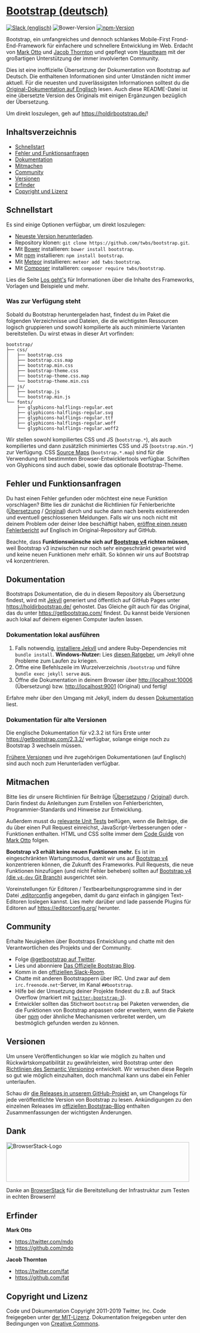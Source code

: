 # [Bootstrap (deutsch)](https://holdirbootstrap.de/)
[![Slack (englisch)](https://bootstrap-slack.herokuapp.com/badge.svg)](https://bootstrap-slack.herokuapp.com/)
![Bower-Version](https://img.shields.io/bower/v/bootstrap.svg?style=flat)
[![npm-Version](https://img.shields.io/npm/v/bootstrap.svg?style=flat)](https://www.npmjs.com/package/bootstrap)

Bootstrap, ein umfangreiches und dennoch schlankes Mobile-First Frond-End-Framework für einfachere und schnellere Entwicklung im Web. Erdacht von [Mark Otto](https://twitter.com/mdo) und [Jacob Thornton](https://twitter.com/fat) und gepflegt vom [Hauptteam](https://github.com/orgs/twbs/people) mit der großartigen Unterstützung der immer involvierten Community.

Dies ist eine inoffizielle Übersetzung der Dokumentation von Bootstrap auf Deutsch. Die enthaltenen Informationen sind unter Umständen nicht immer aktuell. Für die neuesten und zuverlässigsten Informationen solltest du die [Original-Dokumentation auf Englisch](https://getbootstrap.com/) lesen. Auch diese README-Datei ist eine übersetzte Version des Originals mit einigen Ergänzungen bezüglich der Übersetzung.

Um direkt loszulegen, geh auf <https://holdirbootstrap.de/>!

## Inhaltsverzeichnis

* [Schnellstart](#schnellstart)
* [Fehler und Funktionsanfragen](#fehler-und-funktionsanfragen)
* [Dokumentation](#dokumentation)
* [Mitmachen](#mitmachen)
* [Community](#community)
* [Versionen](#versionen)
* [Erfinder](#erfinder)
* [Copyright und Lizenz](#copyright-und-lizenz)

## Schnellstart

Es sind einige Optionen verfügbar, um direkt loszulegen:

* [Neueste Version herunterladen](https://github.com/twbs/bootstrap/archive/v3.4.1.zip).
* Repository klonen: `git clone https://github.com/twbs/bootstrap.git`.
* Mit [Bower](https://bower.io) installieren: `bower install bootstrap`.
* Mit [npm](https://www.npmjs.com) installieren: `npm install bootstrap`.
* Mit [Meteor](https://www.meteor.com/) installieren: `meteor add twbs:bootstrap`.
* Mit [Composer](https://getcomposer.org) installieren: `composer require twbs/bootstrap`.

Lies die Seite [Los geht's](https://holdirbootstrap.de/los-gehts/) für Informationen über die Inhalte des Frameworks, Vorlagen und Beispiele und mehr.

### Was zur Verfügung steht

Sobald du Bootstrap heruntergeladen hast, findest du im Paket die folgenden Verzeichnisse und Dateien, die die wichtigsten Ressourcen logisch gruppieren und sowohl kompilierte als auch minimierte Varianten bereitstellen. Du wirst etwas in dieser Art vorfinden:

```
bootstrap/
├── css/
│   ├── bootstrap.css
│   ├── bootstrap.css.map
│   ├── bootstrap.min.css
│   ├── bootstrap-theme.css
│   ├── bootstrap-theme.css.map
│   └── bootstrap-theme.min.css
├── js/
│   ├── bootstrap.js
│   └── bootstrap.min.js
└── fonts/
    ├── glyphicons-halflings-regular.eot
    ├── glyphicons-halflings-regular.svg
    ├── glyphicons-halflings-regular.ttf
    ├── glyphicons-halflings-regular.woff
    └── glyphicons-halflings-regular.woff2
```

Wir stellen sowohl kompiliertes CSS und JS (`bootstrap.*`), als auch kompiliertes und dann zusätzlich minimiertes CSS und JS (`bootstrap.min.*`) zur Verfügung. CSS [Source Maps](https://developer.chrome.com/devtools/docs/css-preprocessors) (`bootstrap.*.map`) sind für die Verwendung mit bestimmten Browser-Entwicklertools verfügbar. Schriften von Glyphicons sind auch dabei, sowie das optionale Bootstrap-Theme.


## Fehler und Funktionsanfragen

Du hast einen Fehler gefunden oder möchtest eine neue Funktion vorschlagen? Bitte lies dir zunächst die Richtlinien für Fehlerberichte ([Übersetzung](https://github.com/juthilo/bootstrap-german/blob/master/CONTRIBUTING.md#fehlermeldungen-verwenden) / [Original](https://github.com/twbs/bootstrap/blob/master/CONTRIBUTING.md#using-the-issue-tracker)) durch und suche dann nach bereits existierenden und eventuell geschlossenen Meldungen. Falls wir uns noch nicht mit deinem Problem oder deiner Idee beschäftigt haben, [eröffne einen neuen Fehlerbericht](https://github.com/twbs/bootstrap/issues/new) auf Englisch im Original-Repository auf GitHub.

Beachte, dass **Funktionswünsche sich auf [Bootstrap v4](https://github.com/twbs/bootstrap/tree/v4-dev) richten müssen,** weil Bootstrap v3 inzwischen nur noch sehr eingeschränkt gewartet wird und keine neuen Funktionen mehr erhält. So können wir uns auf Bootstrap v4 konzentrieren.


## Dokumentation

Bootstraps Dokumentation, die du in diesem Repository als Übersetzung findest, wird mit [Jekyll](https://jekyllrb.com/) generiert und öffentlich auf GitHub Pages unter <https://holdirbootstrap.de/> gehostet. Das Gleiche gilt auch für das Original, das du unter <https://getbootstrap.com/> findest. Du kannst beide Versionen auch lokal auf deinem eigenen Computer laufen lassen.

### Dokumentation lokal ausführen

1. Falls notwendig, [installiere Jekyll](https://jekyllrb.com/docs/installation) und andere Ruby-Dependencies mit `bundle install`.
   **Windows-Nutzer:** Lies [diesen Ratgeber](https://jekyllrb.com/docs/installation/windows/), um Jekyll ohne Probleme zum Laufen zu kriegen.
2. Öffne eine Befehlszeile im Wurzelverzeichnis `/bootstrap` und führe `bundle exec jekyll serve` aus.
3. Öffne die Dokumentation in deinem Browser über <http://localhost:10006> (Übersetzung) bzw. <http://localhost:9001> (Original) und fertig!

Erfahre mehr über den Umgang mit Jekyll, indem du dessen [Dokumentation](https://jekyllrb.com/docs/home/) liest.

### Dokumentation für alte Versionen

Die englische Dokumentation für v2.3.2 ist fürs Erste unter <https://getbootstrap.com/2.3.2/> verfügbar, solange einige noch zu Bootstrap 3 wechseln müssen.

[Frühere Versionen](https://github.com/twbs/bootstrap/releases) und ihre zugehörigen Dokumentationen (auf Englisch) sind auch noch zum Herunterladen verfügbar.


## Mitmachen

Bitte lies dir unsere Richtlinien für Beiträge ([Übersetzung](https://github.com/juthilo/bootstrap-german/blob/master/CONTRIBUTING.md) / [Original](https://github.com/twbs/bootstrap/blob/master/CONTRIBUTING.md)) durch. Darin findest du Anleitungen zum Erstellen von Fehlerberichten, Programmier-Standards und Hinweise zur Entwicklung.

Außerdem musst du [relevante Unit Tests](https://github.com/twbs/bootstrap/tree/master/js/tests) beifügen, wenn die Beiträge, die du über einen Pull Request einreichst, JavaScript-Verbesserungen oder -Funktionen enthalten. HTML und CSS sollte immer dem [Code Guide](https://github.com/mdo/code-guide) von [Mark Otto](https://github.com/mdo) folgen.

**Bootstrap v3 erhält keine neuen Funktionen mehr.** Es ist im eingeschränkten Wartungsmodus, damit wir uns auf [Bootstrap v4](https://github.com/twbs/bootstrap/tree/v4-dev) konzentrieren können, die Zukunft des Frameworks. Pull Requests, die neue Funktionen hinzufügen (und nicht Fehler beheben) sollten auf [Bootstrap v4 (die `v4-dev` Git Branch)](https://github.com/twbs/bootstrap/tree/v4-dev) ausgerichtet sein.

Voreinstellungen für Editoren / Textbearbeitungsprogramme sind in der Datei [.editorconfig](https://github.com/twbs/bootstrap/blob/master/.editorconfig) angegeben, damit du ganz einfach in gängigen Text-Editoren loslegen kannst. Lies mehr darüber und lade passende Plugins für Editoren auf <https://editorconfig.org/> herunter.



## Community

Erhalte Neuigkeiten über Bootstraps Entwicklung und chatte mit den Verantwortlichen des Projekts und der Community.

* Folge [@getbootstrap auf Twitter](https://twitter.com/getbootstrap).
* Lies und abonniere [Das Offizielle Bootstrap Blog](https://blog.getbootstrap.com/).
* Komm in den [offiziellen Slack-Room](https://bootstrap-slack.herokuapp.com/).
* Chatte mit anderen Bootstrappern über IRC. Und zwar auf dem `irc.freenode.net`-Server, im Kanal `##bootstrap`.
* Hilfe bei der Umsetzung deiner Projekte findest du z.B. auf Stack Overflow (markiert mit [`twitter-bootstrap-3`](https://stackoverflow.com/questions/tagged/twitter-bootstrap-3)).
* Entwickler sollten das Stichwort `bootstrap` bei Paketen verwenden, die die Funktionen von Bootstrap anpassen oder erweitern, wenn die Pakete über [npm](https://www.npmjs.com/browse/keyword/bootstrap) oder ähnliche Mechanismen verbreitet werden, um bestmöglich gefunden werden zu können.


## Versionen

Um unsere Veröffentlichungen so klar wie möglich zu halten und Rückwärtskompatibilität zu gewährleisten, wird Bootstrap unter den [Richtlinien des Semantic Versioning](https://semver.org) entwickelt. Wir versuchen diese Regeln so gut wie möglich einzuhalten, doch manchmal kann uns dabei ein Fehler unterlaufen.

Schau dir [die Releases in unserem GitHub-Projekt](https://github.com/twbs/bootstrap/releases) an, um Changelogs für jede veröffentlichte Version von Bootstrap zu lesen. Ankündigungen zu den einzelnen Releases im [offiziellen Bootstrap-Blog](https://blog.getbootstrap.com/) enthalten Zusammenfassungen der wichtigsten Änderungen.


## Dank

<img src="https://live.browserstack.com/images/opensource/browserstack-logo.svg" alt="BrowserStack-Logo" width="490" height="106">

Danke an [BrowserStack](https://www.browserstack.com/) für die Bereitstellung der Infrastruktur zum Testen in echten Browsern!


## Erfinder

**Mark Otto**

* <https://twitter.com/mdo>
* <https://github.com/mdo>

**Jacob Thornton**

* <https://twitter.com/fat>
* <https://github.com/fat>


## Copyright und Lizenz

Code und Dokumentation Copyright 2011-2019 Twitter, Inc. Code freigegeben unter [der MIT-Lizenz](https://github.com/twbs/bootstrap/blob/master/LICENSE). Dokumentation freigegeben unter den Bedingungen von [Creative Commons](LICENSE).
